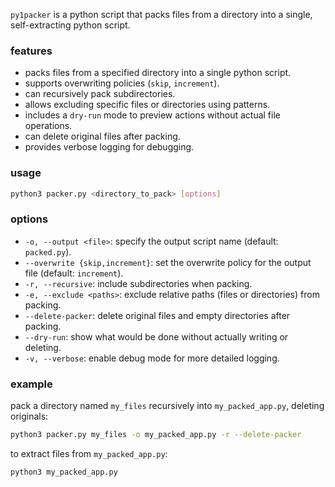 `py1packer` is a python script that packs files from a directory into a single, self-extracting python script.

### features
* packs files from a specified directory into a single python script.
* supports overwriting policies (`skip`, `increment`).
* can recursively pack subdirectories.
* allows excluding specific files or directories using patterns.
* includes a `dry-run` mode to preview actions without actual file operations.
* can delete original files after packing.
* provides verbose logging for debugging.

### usage
```bash
python3 packer.py <directory_to_pack> [options]
```

### options
* `-o, --output <file>`: specify the output script name (default: `packed.py`).
* `--overwrite {skip,increment}`: set the overwrite policy for the output file (default: `increment`).
* `-r, --recursive`: include subdirectories when packing.
* `-e, --exclude <paths>`: exclude relative paths (files or directories) from packing.
* `--delete-packer`: delete original files and empty directories after packing.
* `--dry-run`: show what would be done without actually writing or deleting.
* `-v, --verbose`: enable debug mode for more detailed logging.

### example
pack a directory named `my_files` recursively into `my_packed_app.py`, deleting originals:
```bash
python3 packer.py my_files -o my_packed_app.py -r --delete-packer
```

to extract files from `my_packed_app.py`:
```bash
python3 my_packed_app.py
```

